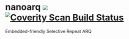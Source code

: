 # nanoarq [![](https://travis-ci.org/charlesnicholson/nanoarq.svg?branch=master)](https://travis-ci.org/charlesnicholson/nanoarq) <a href="https://scan.coverity.com/projects/charlesnicholson-nanoarq"> <img alt="Coverity Scan Build Status" src="https://scan.coverity.com/projects/7102/badge.svg"/> </a>
Embedded-friendly Selective Repeat ARQ

